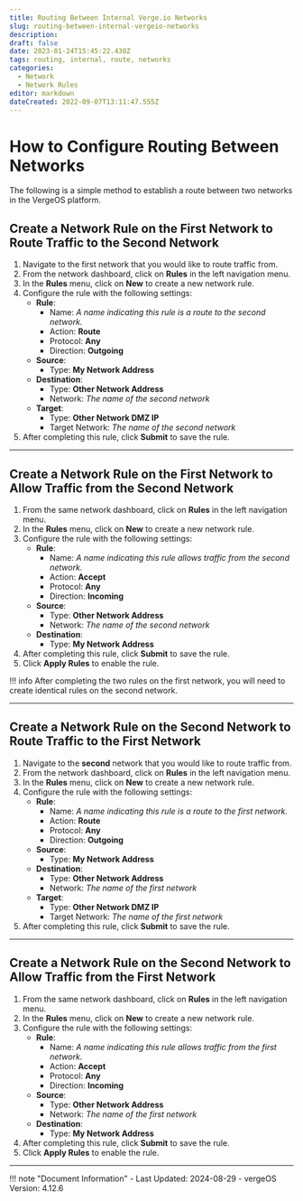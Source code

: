 ```yaml
---
title: Routing Between Internal Verge.io Networks
slug: routing-between-internal-vergeio-networks
description: 
draft: false
date: 2023-01-24T15:45:22.430Z
tags: routing, internal, route, networks
categories:
  - Network
  - Network Rules
editor: markdown
dateCreated: 2022-09-07T13:11:47.555Z
---
```


# How to Configure Routing Between Networks

The following is a simple method to establish a route between two networks in the VergeOS platform.

## Create a Network Rule on the First Network to Route Traffic to the Second Network

1. Navigate to the first network that you would like to route traffic from.
2. From the network dashboard, click on **Rules** in the left navigation menu.
3. In the **Rules** menu, click on **New** to create a new network rule.
4. Configure the rule with the following settings:
   - **Rule**:
     - Name: *A name indicating this rule is a route to the second network.*
     - Action: **Route**
     - Protocol: **Any**
     - Direction: **Outgoing**
   - **Source**:
     - Type: **My Network Address**
   - **Destination**:
     - Type: **Other Network Address**
     - Network: *The name of the second network*
   - **Target**:
     - Type: **Other Network DMZ IP**
     - Target Network: *The name of the second network*
5. After completing this rule, click **Submit** to save the rule.

---

## Create a Network Rule on the First Network to Allow Traffic from the Second Network

1. From the same network dashboard, click on **Rules** in the left navigation menu.
2. In the **Rules** menu, click on **New** to create a new network rule.
3. Configure the rule with the following settings:
   - **Rule**:
     - Name: *A name indicating this rule allows traffic from the second network.*
     - Action: **Accept**
     - Protocol: **Any**
     - Direction: **Incoming**
   - **Source**:
     - Type: **Other Network Address**
     - Network: *The name of the second network*
   - **Destination**:
     - Type: **My Network Address**
4. After completing this rule, click **Submit** to save the rule.
5. Click **Apply Rules** to enable the rule.

!!! info
    After completing the two rules on the first network, you will need to create identical rules on the second network.

---

## Create a Network Rule on the Second Network to Route Traffic to the First Network

1. Navigate to the **second** network that you would like to route traffic from.
2. From the network dashboard, click on **Rules** in the left navigation menu.
3. In the **Rules** menu, click on **New** to create a new network rule.
4. Configure the rule with the following settings:
   - **Rule**:
     - Name: *A name indicating this rule is a route to the first network.*
     - Action: **Route**
     - Protocol: **Any**
     - Direction: **Outgoing**
   - **Source**:
     - Type: **My Network Address**
   - **Destination**:
     - Type: **Other Network Address**
     - Network: *The name of the first network*
   - **Target**:
     - Type: **Other Network DMZ IP**
     - Target Network: *The name of the first network*
5. After completing this rule, click **Submit** to save the rule.

---

## Create a Network Rule on the Second Network to Allow Traffic from the First Network

1. From the same network dashboard, click on **Rules** in the left navigation menu.
2. In the **Rules** menu, click on **New** to create a new network rule.
3. Configure the rule with the following settings:
   - **Rule**:
     - Name: *A name indicating this rule allows traffic from the first network.*
     - Action: **Accept**
     - Protocol: **Any**
     - Direction: **Incoming**
   - **Source**:
     - Type: **Other Network Address**
     - Network: *The name of the first network*
   - **Destination**:
     - Type: **My Network Address**
4. After completing this rule, click **Submit** to save the rule.
5. Click **Apply Rules** to enable the rule.

---

!!! note "Document Information"
    - Last Updated: 2024-08-29
    - vergeOS Version: 4.12.6
